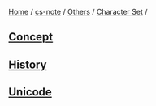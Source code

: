 [Home](https://mengxianbin.github.io) /
[cs-note](https://mengxianbin.github.io/cs-note) /
[Others](https://mengxianbin.github.io/cs-note/content/Others) /
[Character Set](https://mengxianbin.github.io/cs-note/content/Others/Character%20Set) /

## [Concept](https://mengxianbin.github.io/cs-note/content/Others/Character%20Set/Concept)

## [History](https://mengxianbin.github.io/cs-note/content/Others/Character%20Set/History)

## [Unicode](https://mengxianbin.github.io/cs-note/content/Others/Character%20Set/Unicode)

